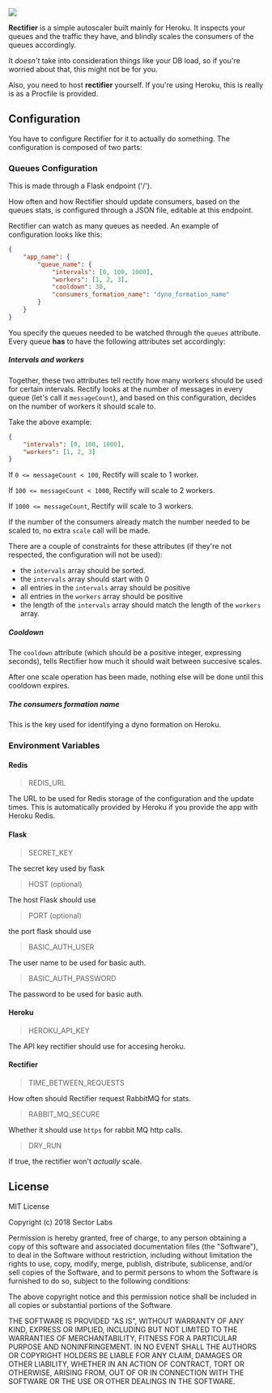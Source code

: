 ![](static/favicon.ico)

**Rectifier** is a simple autoscaler built mainly for Heroku.
It inspects your queues and the traffic they have, and blindly scales the consumers of the queues accordingly.

It *doesn't* take into consideration things like your DB load, so if you're worried about that, this might not be for you.

Also, you need to host **rectifier** yourself. If you're using Heroku, this is really is as a Procfile is provided.

## Configuration

You have to configure Rectifier for it to actually do something.
The configuration is composed of two parts:

### Queues Configuration

This is made through a Flask endpoint ('/').

How often and how Rectifier should update consumers, based on the queues stats, is configured
through a JSON file, editable at this endpoint.

Rectifier can watch as many queues as needed. An example of configuration looks like this:

```json
{
    "app_name": {
        "queue_name": {
            "intervals": [0, 100, 1000],
            "workers": [1, 2, 3],
            "cooldown": 30,
            "consumers_formation_name": "dyno_formation_name"
        }
    }
}
```

You specify the queues needed to be watched through the `queues` attribute.
Every queue **has** to have the following attributes set accordingly:

##### Intervals and workers

Together, these two attributes tell rectify how many workers should be used for certain intervals.
Rectify looks at the number of messages in every queue (let's call it `messageCount`), and based on this
configuration, decides on the number of workers it should scale to.

Take the above example:

```json
{
    "intervals": [0, 100, 1000],
    "workers": [1, 2, 3]
}
```

If `0 <= messageCount < 100`, Rectify will scale to 1 worker.

If `100 <= messageCount < 1000`, Rectify will scale to 2 workers.

If `1000 <= messageCount`, Rectify will scale to 3 workers.

If the number of the consumers already match the number needed to be scaled to,
no extra `scale` call will be made.

There are a couple of constraints for these attributes (if they're not respected, the configuration
will not be used):

* the `intervals` array should be sorted.
* the `intervals` array should start with 0
* all entries in the `intervals` array should be positive
* all entries in the `workers` array should be positive
* the length of the `intervals` array should match the length of the `workers` array.

##### Cooldown

The `cooldown` attribute (which should be a positive integer, expressing seconds), tells Rectifier how much
it should wait between succesive scales.

After one scale operation has been made, nothing else will be done until this cooldown
expires.

##### The consumers formation name

This is the key used for identifying a dyno formation on Heroku.

### Environment Variables

#### Redis

> REDIS_URL

The URL to be used for Redis storage of the configuration and the update times.
This is automatically provided by Heroku if you provide the app with Heroku Redis.
    
#### Flask

> SECRET_KEY

The secret key used by flask

> HOST (optional)

The host Flask should use

> PORT (optional)

the port flask should use

> BASIC_AUTH_USER

The user name to be used for basic auth.

> BASIC_AUTH_PASSWORD

The password to be used for basic auth.

#### Heroku

> HEROKU_API_KEY

The API key rectifier should use for accesing heroku.

#### Rectifier

> TIME_BETWEEN_REQUESTS

How often should Rectifier request RabbitMQ for stats.

> RABBIT_MQ_SECURE

Whether it should use `https` for rabbit MQ http calls.

> DRY_RUN

If true, the rectifier won't _actually_ scale.

## License
MIT License

Copyright (c) 2018 Sector Labs

Permission is hereby granted, free of charge, to any person obtaining a copy
of this software and associated documentation files (the "Software"), to deal
in the Software without restriction, including without limitation the rights
to use, copy, modify, merge, publish, distribute, sublicense, and/or sell
copies of the Software, and to permit persons to whom the Software is
furnished to do so, subject to the following conditions:

The above copyright notice and this permission notice shall be included in all
copies or substantial portions of the Software.

THE SOFTWARE IS PROVIDED "AS IS", WITHOUT WARRANTY OF ANY KIND, EXPRESS OR
IMPLIED, INCLUDING BUT NOT LIMITED TO THE WARRANTIES OF MERCHANTABILITY,
FITNESS FOR A PARTICULAR PURPOSE AND NONINFRINGEMENT. IN NO EVENT SHALL THE
AUTHORS OR COPYRIGHT HOLDERS BE LIABLE FOR ANY CLAIM, DAMAGES OR OTHER
LIABILITY, WHETHER IN AN ACTION OF CONTRACT, TORT OR OTHERWISE, ARISING FROM,
OUT OF OR IN CONNECTION WITH THE SOFTWARE OR THE USE OR OTHER DEALINGS IN THE
SOFTWARE.
